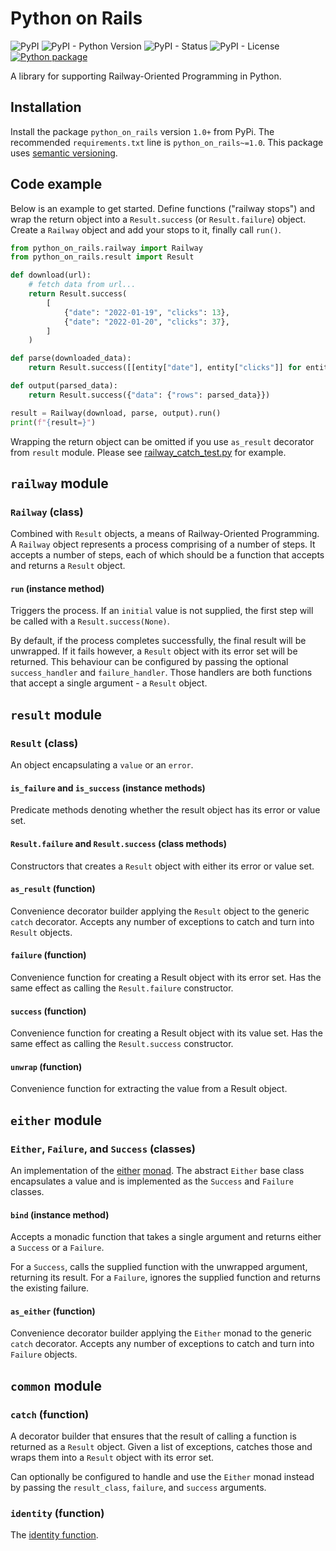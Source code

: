 # Python on Rails

![PyPI](https://img.shields.io/pypi/v/python-on-rails)
![PyPI - Python Version](https://img.shields.io/pypi/pyversions/python-on-rails)
![PyPI - Status](https://img.shields.io/pypi/status/python-on-rails)
![PyPI - License](https://img.shields.io/pypi/l/python-on-rails)
[![Python package](https://github.com/funnel-io/python-on-rails/actions/workflows/python-package.yml/badge.svg)](https://github.com/funnel-io/python-on-rails/actions/workflows/python-package.yml)

A library for supporting Railway-Oriented Programming in Python.

## Installation

Install the package `python_on_rails` version `1.0+` from PyPi.
The recommended `requirements.txt` line is `python_on_rails~=1.0`.
This package uses [semantic versioning](https://semver.org/spec/v2.0.0.html).

## Code example
Below is an example to get started. Define functions ("railway stops") and wrap the return object into a `Result.success` (or `Result.failure`) object.
Create a `Railway` object and add your stops to it, finally call `run()`.

```python
from python_on_rails.railway import Railway
from python_on_rails.result import Result

def download(url):
    # fetch data from url...
    return Result.success(
        [
            {"date": "2022-01-19", "clicks": 13},
            {"date": "2022-01-20", "clicks": 37},
        ]
    )

def parse(downloaded_data):
    return Result.success([[entity["date"], entity["clicks"]] for entity in downloaded_data])

def output(parsed_data):
    return Result.success({"data": {"rows": parsed_data}})

result = Railway(download, parse, output).run()
print(f"{result=}")
```

Wrapping the return object can be omitted if you use `as_result` decorator from `result` module. Please see [railway_catch_test.py](tests/railway_catch_test.py) for example. 

## `railway` module

### `Railway` (class)

Combined with `Result` objects, a means of Railway-Oriented Programming.
A `Railway` object represents a process comprising of a number of steps. It accepts a number of steps, each of which should be a function that accepts and returns a `Result` object.

#### `run` (instance method)

Triggers the process. If an `initial` value is not supplied, the first step will be called with a `Result.success(None)`.

By default, if the process completes successfully, the final result will be unwrapped. If it fails however, a `Result` object with its error set will be returned. This behaviour can be configured by passing the optional `success_handler` and `failure_handler`. Those handlers are both functions that accept a single argument - a `Result` object.

## `result` module

### `Result` (class)

An object encapsulating a `value` or an `error`.

#### `is_failure` and `is_success` (instance methods)

Predicate methods denoting whether the result object has its error or value set.

#### `Result.failure` and `Result.success` (class methods)

Constructors that creates a `Result` object with either its error or value set.

#### `as_result` (function)

Convenience decorator builder applying the `Result` object to the generic `catch` decorator. Accepts any number of exceptions to catch and turn into `Result` objects.


#### `failure` (function)

Convenience function for creating a Result object with its error set.
Has the same effect as calling the `Result.failure` constructor.

#### `success` (function)

Convenience function for creating a Result object with its value set.
Has the same effect as calling the `Result.success` constructor.

#### `unwrap` (function)

Convenience function for extracting the value from a Result object.

## `either` module

### `Either`, `Failure`, and `Success` (classes)

An implementation of the [either](https://wiki.haskell.org/Typeclassopedia#Instances) [monad](https://en.wikipedia.org/wiki/Monad_(functional_programming)). The abstract `Either` base class encapsulates a value and is implemented as the `Success` and `Failure` classes.

#### `bind` (instance method)

Accepts a monadic function that takes a single argument and returns either a `Success` or a `Failure`.

For a `Success`, calls the supplied function with the unwrapped argument, returning its result.
For a `Failure`, ignores the supplied function and returns the existing failure.

#### `as_either` (function)

Convenience decorator builder applying the `Either` monad to the generic `catch` decorator. Accepts any number of exceptions to catch and turn into `Failure` objects.

## `common` module

### `catch` (function)

A decorator builder that ensures that the result of calling a function is returned as a `Result` object. Given a list of exceptions, catches those and wraps them into a `Result` object with its error set.

Can optionally be configured to handle and use the `Either` monad instead by passing the `result_class`, `failure`, and `success` arguments.

### `identity` (function)

The [identity function](https://en.wikipedia.org/wiki/Identity_function).
